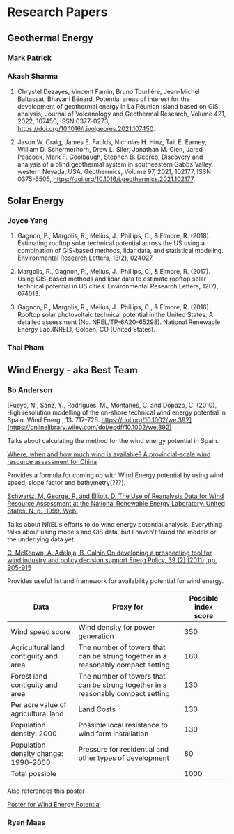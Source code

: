 # Research Papers

## Geothermal Energy

### Mark Patrick

### Akash Sharma
1. Chrystel Dezayes, Vincent Famin, Bruno Tourlière, Jean-Michel Baltassat, Bhavani Bénard, Potential areas of interest for the development of geothermal energy in La Réunion Island based on GIS analysis, Journal of Volcanology and Geothermal Research, Volume 421, 2022, 107450, ISSN 0377-0273, https://doi.org/10.1016/j.jvolgeores.2021.107450.

2. Jason W. Craig, James E. Faulds, Nicholas H. Hinz, Tait E. Earney, William D. Schermerhorn, Drew L. Siler, Jonathan M. Glen, Jared Peacock, Mark F. Coolbaugh, Stephen B. Deoreo, Discovery and analysis of a blind geothermal system in southeastern Gabbs Valley, western Nevada, USA, Geothermics, Volume 97, 2021, 102177, ISSN 0375-6505, https://doi.org/10.1016/j.geothermics.2021.102177.


## Solar Energy

### Joyce Yang

1. Gagnon, P., Margolis, R., Melius, J., Phillips, C., & Elmore, R. (2018). Estimating rooftop solar technical potential across the US using a combination of GIS-based methods, lidar data, and statistical modeling. Environmental Research Letters, 13(2), 024027.

2.  Margolis, R., Gagnon, P., Melius, J., Phillips, C., & Elmore, R. (2017).     Using GIS-based methods and lidar data to estimate rooftop solar technical potential in US cities. Environmental Research Letters, 12(7), 074013. 

3. Gagnon, P., Margolis, R., Melius, J., Phillips, C., & Elmore, R. (2016). Rooftop solar photovoltaic technical potential in the United States. A detailed assessment (No. NREL/TP-6A20-65298). National Renewable Energy Lab.(NREL), Golden, CO (United States).

### Thai Pham

## Wind Energy - aka Best Team

### Bo Anderson


[Fueyo, N., Sanz, Y., Rodrigues, M., Montañés, C. and Dopazo, C. (2010), High resolution modelling of the on-shore technical wind energy potential in Spain. Wind Energ., 13: 717-726. https://doi.org/10.1002/we.392](https://onlinelibrary.wiley.com/doi/epdf/10.1002/we.392)

Talks about calculating the method for the wind energy potential in Spain.

[Where, when and how much wind is available? A provincial-scale wind resource assessment for China](https://www.sciencedirect.com/science/article/pii/S0301421514004078)

Provides a formula for coming up with Wind Energy potential by using wind speed, slope factor and bathymetry(???).

[Schwartz, M, George, R, and Elliott, D. The Use of Reanalysis Data for Wind Resource Assessment at the National Renewable Energy Laboratory. United States: N. p., 1999. Web.](https://www.osti.gov/servlets/purl/7074)

Talks about NREL's efforts to do wind energy potential analysis. Everything talks about using models and GIS data, but I haven't found the models or the underlying data yet.

[C. McKeown, A. Adelaja, B. Calnin
On developing a prospecting tool for wind industry and policy decision support
Energ Policy, 39 (2) (2011), pp. 905-915](https://www.sciencedirect.com/science/article/pii/S0301421510008396#bib9)

Provides useful list and framework for availability potential for wind energy.

|Data | Proxy for | Possible index score |
|---|---|---|
|Wind speed score | Wind density for power generation | 350 |
|Agricultural land contiguity and area | The number of towers that can be strung together in a reasonably compact setting | 180 |
|Forest land contiguity and area | The number of towers that can be strung together in a reasonably compact setting | 130 |
|Per acre value of agricultural land | Land Costs | 130 |
|Population density: 2000 | Possible local resistance to wind farm installation | 130 |
|Population density change: 1990–2000 | Pressure for residential and other types of development | 80 |
|Total possible | | 1000 |

Also references this poster

[Poster for Wind Energy Potential](https://www.nrel.gov/docs/fy10osti/48036.pdf)

### Ryan Maas
